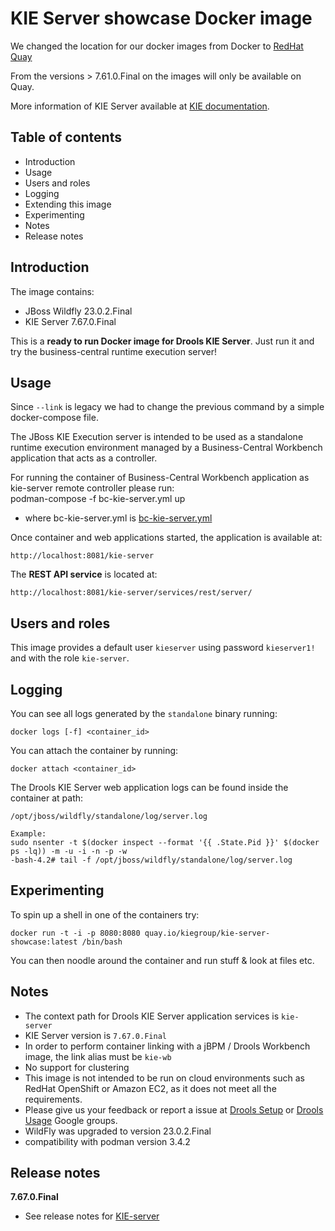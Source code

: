 KIE Server showcase Docker image
=======================================

We changed the location for our docker images from Docker to [RedHat Quay](https://quay.io/repository/kiegroup/kie-server-showcase)

From the versions > 7.61.0.Final on the images will only be available on Quay.

More information of KIE Server available at [KIE documentation](http://docs.jboss.org/drools/release/7.67.0.Final/drools-docs/html_single/#_ch.kie.server).

Table of contents
------------------

* Introduction
* Usage
* Users and roles
* Logging
* Extending this image
* Experimenting
* Notes
* Release notes

Introduction
------------

The image contains: 
              
* JBoss Wildfly 23.0.2.Final
* KIE Server 7.67.0.Final

This is a **ready to run Docker image for Drools KIE Server**. Just run it and try the business-central runtime execution server!                   

Usage
-----
Since `--link` is legacy we had to change the previous command by a simple docker-compose file.

The JBoss KIE Execution server is intended to be used as a standalone runtime execution environment managed by a Business-Central Workbench application that acts as a controller.             

For running the container of Business-Central Workbench application as kie-server remote controller please run:                                 
    podman-compose -f bc-kie-server.yml up
* where bc-kie-server.yml is [bc-kie-server.yml](https://github.com/jboss-dockerfiles/business-central/blob/main/docker-compose-examples/bc-kie-server.yml)

Once container and web applications started, the application is available at:              

    http://localhost:8081/kie-server

The **REST API service** is located at:               

    http://localhost:8081/kie-server/services/rest/server/

Users and roles
----------------

This image provides a default user `kieserver` using password `kieserver1!` and with the role `kie-server`.                      

Logging
-------

You can see all logs generated by the `standalone` binary running:

    docker logs [-f] <container_id>
    
You can attach the container by running:

    docker attach <container_id>

The Drools KIE Server web application logs can be found inside the container at path:

    /opt/jboss/wildfly/standalone/log/server.log

    Example:
    sudo nsenter -t $(docker inspect --format '{{ .State.Pid }}' $(docker ps -lq)) -m -u -i -n -p -w
    -bash-4.2# tail -f /opt/jboss/wildfly/standalone/log/server.log


Experimenting
-------------

To spin up a shell in one of the containers try:

    docker run -t -i -p 8080:8080 quay.io/kiegroup/kie-server-showcase:latest /bin/bash

You can then noodle around the container and run stuff & look at files etc.

Notes
-----

* The context path for Drools KIE Server application services is `kie-server`
* KIE Server version is `7.67.0.Final`
* In order to perform container linking with a jBPM / Drools Workbench image, the link alias must be `kie-wb`       
* No support for clustering                
* This image is not intended to be run on cloud environments such as RedHat OpenShift or Amazon EC2, as it does not meet all the requirements.                      
* Please give us your feedback or report a issue at [Drools Setup](https://groups.google.com/forum/#!forum/drools-setup) or [Drools Usage](https://groups.google.com/forum/#!forum/drools-usage) Google groups.              
* WildFly was upgraded to version 23.0.2.Final
* compatibility with podman version 3.4.2

Release notes
-------------

**7.67.0.Final**

* See release notes for [KIE-server](https://docs.jboss.org/drools/release/7.67.0.Final/drools-docs/html_single/index.html#_ch.kie.server)
